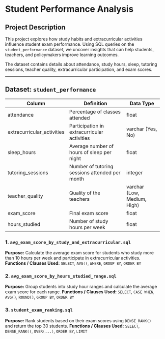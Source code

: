 # Student Performance Analysis

## Project Description
This project explores how study habits and extracurricular activities influence student exam performance. Using SQL queries on the `student_performance` dataset, we uncover insights that can help students, teachers, and policymakers improve learning outcomes.

The dataset contains details about attendance, study hours, sleep, tutoring sessions, teacher quality, extracurricular participation, and exam scores.

---

## Dataset: `student_performance`

| Column | Definition | Data Type |  
|--------|------------|-----------|
| attendance | Percentage of classes attended | float |
| extracurricular_activities | Participation in extracurricular activities | varchar (Yes, No) |
| sleep_hours | Average number of hours of sleep per night | float |
| tutoring_sessions | Number of tutoring sessions attended per month | integer |
| teacher_quality | Quality of the teachers | varchar (Low, Medium, High) |
| exam_score | Final exam score | float |
| hours_studied | Number of study hours per week | float |
### 1. `avg_exam_score_by_study_and_extracurricular.sql`
**Purpose:** Calculate the average exam score for students who study more than 10 hours per week and participate in extracurricular activities.  
**Functions / Clauses Used:** `SELECT`, `AVG()`, `WHERE`, `GROUP BY`, `ORDER BY`  
### 2.  `avg_exam_score_by_hours_studied_range.sql`
**Purpose:** Group students into study hour ranges and calculate the average exam score for each range.
**Functions / Clauses Used:** `SELECT`, `CASE WHEN`, `AVG()`, `ROUND()`, `GROUP BY`, `ORDER BY`
### 3.  `student_exam_ranking.sql`
**Purpose:** Rank students based on their exam scores using `DENSE_RANK()` and return the top 30 students.
**Functions / Clauses Used:** `SELECT`, `DENSE_RANK()`, `OVER(...)`, `ORDER BY`, `LIMIT`
